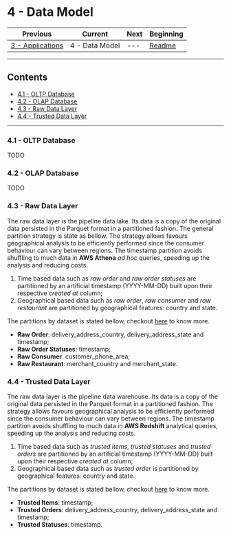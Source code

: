 # 4 - Data Model

| Previous                              | Current        | Next | Beginning              |
| ------------------------------------- | -------------- | ---- | ---------------------- |
| [3 - Applications](3-Applications.md) | 4 - Data Model | ---  | [Readme](../README.md) |

---

## Contents

- [4.1 - OLTP Database](#41---oltp-database)
- [4.2 - OLAP Database](#42---olap-database)
- [4.3 - Raw Data Layer](#43---raw-data-layer)
- [4.4 - Trusted Data Layer](#44---trusted-data-layer)

---

### <a></a>4.1 - OLTP Database

TODO

### <a></a>4.2 - OLAP Database

TODO

### <a></a>4.3 - Raw Data Layer

The raw data layer is the pipeline data lake. Its data is a copy of the original data persisted in the Parquet format in
a partitioned fashion. The general partition strategy is state as bellow. The strategy allows favours geographical analysis 
to be efficiently performed since the consumer behaviour can vary between regions. The timestamp partition avoids 
shuffling to much data in **AWS Athena** *ad hoc* queries, speeding up the analysis and reducing costs.

1. Time based data such as *raw order* and *raw order statuses* are partitioned by an artificial timestamp (YYYY-MM-DD) 
built upon their respective *created at* column;
2. Geographical based data such as *raw order*, *raw consumer* and *raw restaurant* are partitioned by geographical 
features: country and state.

The partitions by dataset is stated bellow, checkout [here](https://github.com/andre-marcos-perez/ifood-arch-emr-etl/blob/master/docs/jobs.md) 
to know more.

- **Raw Order**: delivery_address_country, delivery_address_state and timestamp;
- **Raw Order Statuses**: timestamp;
- **Raw Consumer**: customer_phone_area;
- **Raw Restaurant**: merchant_country and merchant_state.

### <a></a>4.4 - Trusted Data Layer

The raw data layer is the pipeline data warehouse. Its data is a copy of the original data persisted in the Parquet 
format in a partitioned fashion. The strategy allows favours geographical analysis to be efficiently performed since the 
consumer behaviour can vary between regions. The timestamp partition avoids shuffling to much data in **AWS Redshift** 
analytical queries, speeding up the analysis and reducing costs.

1. Time based data such as *trusted items*, *trusted statuses* and *trusted orders* are partitioned by an artificial 
timestamp (YYYY-MM-DD) built upon their respective *created at* column;
2. Geographical based data such as *trusted order* is partitioned by geographical features: country and state.

The partitions by dataset is stated bellow, checkout [here](https://github.com/andre-marcos-perez/ifood-arch-emr-etl/blob/master/docs/jobs.md) 
to know more.

- **Trusted Items**: timestamp;
- **Trusted Orders**: delivery_address_country, delivery_address_state and timestamp;
- **Trusted Statuses**: timestamp.